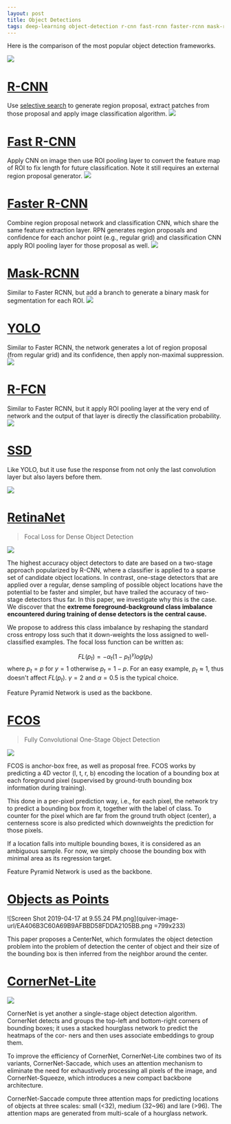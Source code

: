 ```yaml
---
layout: post
title: Object Detections
tags: deep-learning object-detection r-cnn fast-rcnn faster-rcnn mask-rcnn yolo ssd r-fcn retina-net focal-loss fcos centernet cornernet hourglass
---
```


Here is the comparison of the most popular object detection frameworks.

![](https://github.com/scutan90/DeepLearning-500-questions/raw/master/ch08_%E7%9B%AE%E6%A0%87%E6%A3%80%E6%B5%8B/img/ch8/8.1.2.png)

# [R-CNN](https://arxiv.org/abs/1311.2524)
Use [selective search](https://lilianweng.github.io/lil-log/2017/10/29/object-recognition-for-dummies-part-1.html#selective-search) to generate region proposal, extract patches from those proposal and apply image classification algorithm.
![](https://lilianweng.github.io/lil-log/assets/images/RCNN.png)

# [Fast R-CNN](https://arxiv.org/pdf/1504.08083.pdf)
Apply CNN on image then use ROI pooling layer to convert the feature map of ROI to fix length for future classification. Note it still requires an external region proposal generator.
![](https://lilianweng.github.io/lil-log/assets/images/fast-RCNN.png)

# [Faster R-CNN](https://arxiv.org/pdf/1506.01497.pdf)
Combine region proposal network and classification CNN, which share the same feature extraction layer. RPN generates region proposals and confidence for each anchor point (e.g., regular grid) and classification CNN apply ROI pooling layer for those proposal as well.
![](https://lilianweng.github.io/lil-log/assets/images/faster-RCNN.png)

# [Mask-RCNN](https://arxiv.org/pdf/1703.06870.pdf)
Similar to Faster RCNN, but add a branch to generate a binary mask for segmentation for each ROI.
![](https://lilianweng.github.io/lil-log/assets/images/mask-rcnn.png)

# [YOLO](http://arxiv.org/abs/1506.02640)

Similar to Faster RCNN, the network generates a lot of region proposal (from regular grid) and its confidence, then apply non-maximal suppression.
![](https://camo.githubusercontent.com/c54ee9c13e406046c35553e5da32175801a25b93/687474703a2f2f706a7265646469652e636f6d2f6d656469612f696d6167652f6d6f64656c5f322e706e67)

# [R-FCN](http://arxiv.org/abs/1605.06409v2)

Similar to Faster RCNN, but it apply ROI pooling layer at the very end of network and the output of that layer is directly the classification probability.
![](https://www.groundai.com/media/arxiv_projects/35313/eps/overall.svg)

# [SSD](https://arxiv.org/pdf/1512.02325.pdf)

Like YOLO, but it use fuse the response from not only the last convolution layer but also layers before them.

![](https://cdn-images-1.medium.com/max/2400/1*up-gIJ9rPkHXUGRoqWuULQ.jpeg)

# [RetinaNet](https://arxiv.org/abs/1708.02002)

> Focal Loss for Dense Object Detection

![](https://cdn-images-1.medium.com/max/1600/1*IIuPgetzAtJM0OAW35QiVA.png)

The highest accuracy object detectors to date are based on a two-stage approach popularized by R-CNN, where a classifier is applied to a sparse set of candidate object locations. In contrast, one-stage detectors that are applied over a regular, dense sampling of possible object locations have the potential to be faster and simpler, but have trailed the accuracy of two-stage detectors thus far. In this paper, we investigate why this is the case. We discover that the **extreme foreground-background class imbalance encountered during training of dense detectors is the central cause.**

We propose to address this class imbalance by reshaping the standard cross entropy loss such that it down-weights the loss assigned to well-classified examples. The focal loss function can be written as:

$$FL(p_t)=-\alpha_t(1-p_t)^\gamma log(p_t)$$
where $p_t=p$ for $y=1$ otherwise $p_t=1-p$. For an easy example, $p_t\approx 1$, thus doesn't affect $FL(p_t)$. $\gamma=2$ and $\alpha=0.5$ is the typical choice.

Feature Pyramid Network is used as the backbone.

# [FCOS](https://arxiv.org/abs/1904.01355)

> Fully Convolutional One-Stage Object Detection

![](http://www.ishenping.com/Images/artImg/20190411090121699_UPUXVE.jpg)

FCOS is anchor-box free, as well as proposal free. FCOS works by predicting a 4D vector (l, t, r, b) encoding the location of a bounding box at each foreground pixel (supervised by ground-truth bounding box information during training). 

This done in a per-pixel prediction way, i.e., for each pixel, the network try to predict a bounding box from it, together with the label of class. To counter for the pixel which are far from the ground truth object (center), a centerness score is also predicted which downweights the prediction for those pixels.

If a location falls into multiple bounding boxes, it is considered as an ambiguous sample. For now, we simply choose the bounding box with minimal area as its regression target.

Feature Pyramid Network is used as the backbone.

# [Objects as Points](http://arxiv.org/abs/1904.07850v1)

![Screen Shot 2019-04-17 at 9.55.24 PM.png](quiver-image-url/EA406B3C60A69B9AFBBD58FDDA2105BB.png =799x233)

This paper proposes a CenterNet, which formulates the object detection problem into the problem of detection the center of object and their size of the bounding box is then inferred from the neighbor around the center.

# [CornerNet-Lite](https://arxiv.org/pdf/1904.08900)

![](https://media.arxiv-vanity.com/render-output/572847/x2.png)

CornerNet is yet another a single-stage object detection algorithm. CornerNet detects and groups the top-left and bottom-right corners of bounding boxes; it uses a stacked hourglass network to predict the heatmaps of the cor- ners and then uses associate embeddings to group them.

To improve the efficiency of CornerNet, CornerNet-Lite combines two of its variants, CornerNet-Saccade, which uses an attention mechanism to eliminate the need for exhaustively processing all pixels of the image, and CornerNet-Squeeze, which introduces a new compact backbone architecture. 

CornerNet-Saccade compute three attention maps for predicting locations of objects at three scales: small (<32), medium (32~96) and lare (>96). The attention maps are generated from multi-scale of a hourglass network.
